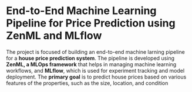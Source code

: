 # End-to-End Machine Learning Pipeline for Price Prediction using ZenML and MLflow
The project is focused of building an end-to-end machine larning pipeline for a **house price prediction system**.
The pipeline is developed using **ZenML, a MLOps framework** that helps in managing machine learning workflows, and **MLflow**, which is used for experiment tracking and model deployment.
The **primary goal** is to predict house prices based on various features of the properties, such as the size, location, and condition